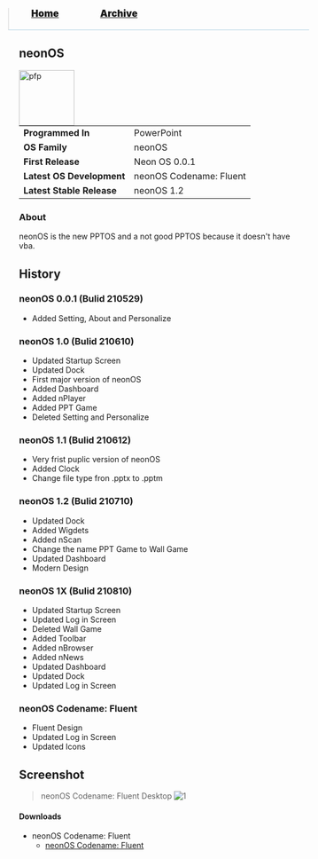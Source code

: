 <blockquote style="background: #0000;border-bottom: 1px solid #B2D2E1;height: 30px;margin: 0 -20px 20px;padding: 0px 20px 9px 40px;">
  <p style=""><a href="https://hexa-one.github.io/pptos-wiki/" style="font-size: 17px;font-weight: 900;font-style: normal;text-shadow: rgba(255,255,255,0.9) 0 1px 0;">Home</a>&nbsp;&nbsp;&nbsp;&nbsp;&nbsp;&nbsp;&nbsp;&nbsp;&nbsp;&nbsp;&nbsp;&nbsp;&nbsp;&nbsp;&nbsp;&nbsp;&nbsp;&nbsp;
    <a href="https://hexa-one.github.io/pptos-wiki/archive/" style="font-size: 17px;font-weight: 900;font-style: normal;text-shadow: rgba(255,255,255,0.9) 0 1px 0;">Archive</a>
  </p>
</blockquote>

## neonOS

<a>
  <img align="left" height="100" alt="pfp" src="https://upload.wikimedia.org/wikipedia/commons/f/f7/NeonOS_logo_2.png" />
</a>

|                           |                               |
| ------------------------- | ----------------------------- |
| **Programmed In**         | PowerPoint                    |
| **OS Family**             | neonOS                        |
| **First Release**         | Neon OS 0.0.1                 |
| **Latest OS Development** | neonOS Codename: Fluent       |
| **Latest Stable Release** | neonOS 1.2                    |

### About

neonOS is the new PPTOS and a not good PPTOS because it doesn't have vba.

## History
### neonOS 0.0.1 (Bulid 210529)
 - Added Setting, About and Personalize
### neonOS 1.0 (Bulid 210610)
 - Updated Startup Screen
 - Updated Dock
 - First major version of neonOS
 - Added Dashboard
 - Added nPlayer
 - Added PPT Game
 - Deleted Setting and Personalize
### neonOS 1.1 (Bulid 210612)
 - Very frist puplic version of neonOS
 - Added Clock
 - Change file type fron .pptx to .pptm
### neonOS 1.2 (Bulid 210710)
 - Updated Dock
 - Added Wigdets
 - Added nScan
 - Change the name PPT Game to Wall Game
 - Updated Dashboard
 - Modern Design
### neonOS 1X (Bulid 210810)
 - Updated Startup Screen
 - Updated Log in Screen
 - Deleted Wall Game
 - Added Toolbar
 - Added nBrowser
 - Added nNews
 - Updated Dashboard
 - Updated Dock
 - Updated Log in Screen
### neonOS Codename: Fluent
 - Fluent Design
 - Updated Log in Screen
 - Updated Icons
## Screenshot

> neonOS Codename: Fluent Desktop
![1](https://user-images.githubusercontent.com/58103738/130749667-1b34ccb8-d9b9-40e8-9769-5f5870135457.png)

#### Downloads

- neonOS Codename: Fluent
    - [neonOS Codename: Fluent](https://github.com/hexa-one/pptos-wiki/raw/gh-pages/files/NeonOS/neonOS%201X%20210820.pptm)


<body style="background-image: url(https://raw.githubusercontent.com/hexa-one/pptos-wiki/gh-pages/assets/background/background.png);background-repeat: no-repeat;background-attachment: fixed;background-size: cover;">

